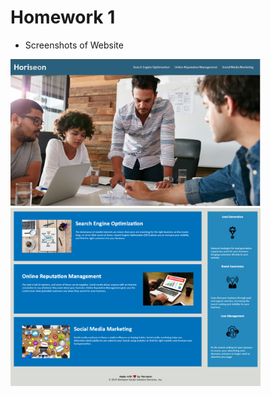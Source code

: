 # Homework 1

* Screenshots of Website
<img src="assets/screenshots/website1.png" width="400">
<img src="assets/screenshots/website2.png" width="400">